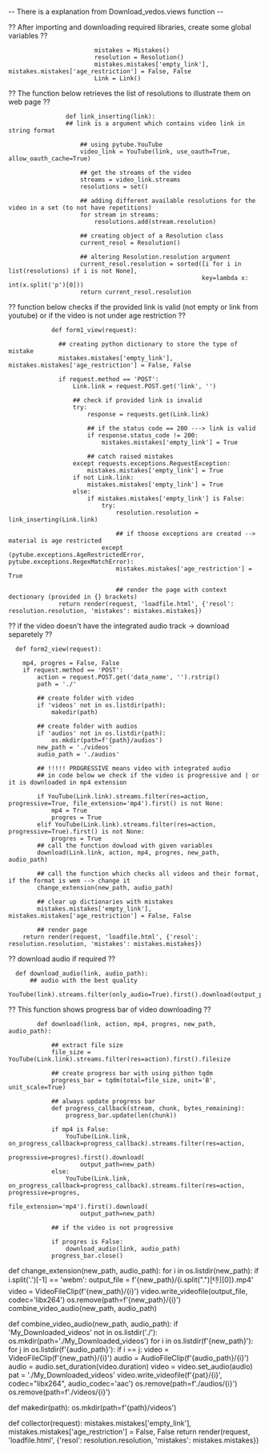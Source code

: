 -- There is a explanation from Download_vedos.views function --

?? After importing and downloading required libraries, create some global variables ??

                            mistakes = Mistakes()
                            resolution = Resolution()
                            mistakes.mistakes['empty_link'], mistakes.mistakes['age_restriction'] = False, False
                            Link = Link()

?? The function below retrieves the list of resolutions to illustrate them on web page ??


                    def link_inserting(link):
                    ## link is a argument which contains video link in string format
                    
                        ## using pytube.YouTube
                        video_link = YouTube(link, use_oauth=True, allow_oauth_cache=True)
                        
                        ## get the streams of the video
                        streams = video_link.streams
                        resolutions = set()
                        
                        ## adding different available resolutions for the video in a set (to not have repetitions)
                        for stream in streams:
                            resolutions.add(stream.resolution)
                            
                        ## creating object of a Resolution class
                        current_resol = Resolution()
                        
                        ## altering Resolution.resolution argument
                        current_resol.resolution = sorted([i for i in list(resolutions) if i is not None],
                                                          key=lambda x: int(x.split('p')[0]))
                        return current_resol.resolution


?? function below checks if the provided link is valid (not empty or link from youtube) or if the video is not under age restriction ??

                def form1_view(request):

                  ## creating python dictionary to store the type of mistake
                  mistakes.mistakes['empty_link'], mistakes.mistakes['age_restriction'] = False, False
                  
                  if request.method == 'POST':
                      Link.link = request.POST.get('link', '')
                      
                      ## check if provided link is invalid
                      try:
                          response = requests.get(Link.link)
                          
                          ## if the status code == 200 ---> link is valid
                          if response.status_code != 200:
                              mistakes.mistakes['empty_link'] = True
                              
                          ## catch raised mistakes
                      except requests.exceptions.RequestException:
                          mistakes.mistakes['empty_link'] = True
                      if not Link.link:
                          mistakes.mistakes['empty_link'] = True
                      else:
                          if mistakes.mistakes['empty_link'] is False:
                              try:
                                  resolution.resolution = link_inserting(Link.link)
                                  
                                  ## if thoose exceptions are created --> material is age restricted
                              except (pytube.exceptions.AgeRestrictedError, pytube.exceptions.RegexMatchError):
                                  mistakes.mistakes['age_restriction'] = True
                                  
                                  ## render the page with context dectionary (provided in {} brackets)
                  return render(request, 'loadfile.html', {'resol': resolution.resolution, 'mistakes': mistakes.mistakes})

?? if the video doesn't have the integrated audio track -> download separetely ??

      def form2_view(request):

        mp4, progres = False, False
        if request.method == 'POST':
            action = request.POST.get('data_name', '').rstrip()
            path = './'
            
            ## create folder with video
            if 'videos' not in os.listdir(path):
                makedir(path)
                
            ## create folder with audios
            if 'audios' not in os.listdir(path):
                os.mkdir(path=f'{path}/audios')
            new_path = './videos'
            audio_path = './audios'
            
            ## !!!!! PROGRESSIVE means video with integrated audio
            ## in code below we check if the video is progressive and | or it is downloaded in mp4 extension
            
            if YouTube(Link.link).streams.filter(res=action, progressive=True, file_extension='mp4').first() is not None:
                mp4 = True
                progres = True
            elif YouTube(Link.link).streams.filter(res=action, progressive=True).first() is not None:
                progres = True
            ## call the function dowload with given variables
            download(Link.link, action, mp4, progres, new_path, audio_path)
            
            ## call the function which checks all videos and their format, if the format is wem --> change it
            change_extension(new_path, audio_path)
    
            ## clear up dictionaries with mistakes
            mistakes.mistakes['empty_link'], mistakes.mistakes['age_restriction'] = False, False
    
            ## render page
        return render(request, 'loadfile.html', {'resol': resolution.resolution, 'mistakes': mistakes.mistakes})

?? download audio if required ??

      def download_audio(link, audio_path):
          ## audio with the best quality
          YouTube(link).streams.filter(only_audio=True).first().download(output_path=audio_path)

?? This function shows progress bar of video downloading ??

            def download(link, action, mp4, progres, new_path, audio_path):
            
                ## extract file size
                file_size = YouTube(Link.link).streams.filter(res=action).first().filesize
                
                ## create progress bar with using pithon tqdm
                progress_bar = tqdm(total=file_size, unit='B', unit_scale=True)
            
                ## always update progress bar
                def progress_callback(stream, chunk, bytes_remaining):
                    progress_bar.update(len(chunk))
            
                if mp4 is False:
                    YouTube(Link.link, on_progress_callback=progress_callback).streams.filter(res=action,
                                                                                              progressive=progres).first().download(
                        output_path=new_path)
                else:
                    YouTube(Link.link, on_progress_callback=progress_callback).streams.filter(res=action, progressive=progres,
                                                                                              file_extension='mp4').first().download(
                        output_path=new_path)
            
                ## if the video is not progressive
                
                if progres is False:
                    download_audio(link, audio_path)
                progress_bar.close()


def change_extension(new_path, audio_path):
    for i in os.listdir(new_path):
        if i.split('.')[-1] == 'webm':
            output_file = f'{new_path}/{i.split(".")[:-1:][0]}.mp4'
            video = VideoFileClip(f'{new_path}/{i}')
            video.write_videofile(output_file, codec='libx264')
            os.remove(path=f'{new_path}/{i}')
    combine_video_audio(new_path, audio_path)


def combine_video_audio(new_path, audio_path):
    if 'My_Downloaded_videos' not in os.listdir('./'):
        os.mkdir(path='./My_Downloaded_videos')
    for i in os.listdir(f'{new_path}'):
        for j in os.listdir(f'{audio_path}'):
            if i == j:
                video = VideoFileClip(f'{new_path}/{i}')
                audio = AudioFileClip(f'{audio_path}/{i}')
                audio = audio.set_duration(video.duration)
                video = video.set_audio(audio)
                pat = './My_Downloaded_videos'
                video.write_videofile(f'{pat}/{i}', codec="libx264", audio_codec='aac')
                os.remove(path=f'./audios/{i}')
                os.remove(path=f'./videos/{i}')


def makedir(path):
    os.mkdir(path=f'{path}/videos')


def collector(request):
    mistakes.mistakes['empty_link'], mistakes.mistakes['age_restriction'] = False, False
    return render(request, 'loadfile.html', {'resol': resolution.resolution, 'mistakes': mistakes.mistakes})

